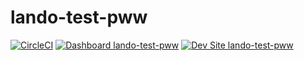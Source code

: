# lando-test-pww

[![CircleCI](https://circleci.com/gh/crdavis/lando-test-pww.svg?style=shield)](https://circleci.com/gh/crdavis/lando-test-pww)
[![Dashboard lando-test-pww](https://img.shields.io/badge/dashboard-lando_test_pww-yellow.svg)](https://dashboard.pantheon.io/sites/e5f4b065-5339-4899-a7d5-8a434afe7a0b#dev/code)
[![Dev Site lando-test-pww](https://img.shields.io/badge/site-lando_test_pww-blue.svg)](http://dev-lando-test-pww.pantheonsite.io/)